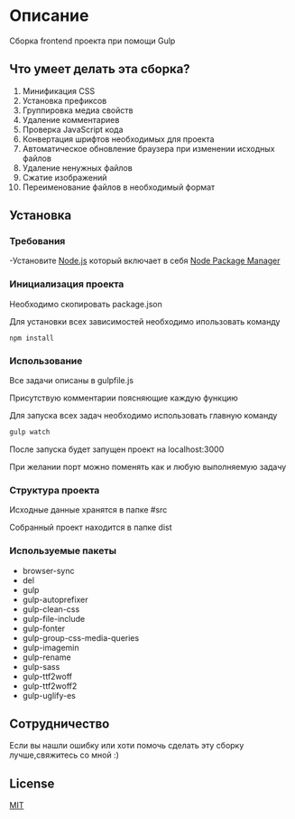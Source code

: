 # Описание

Сборка frontend проекта при помощи Gulp

## Что умеет делать эта сборка?

1. Минификация CSS 
2. Установка префиксов
3. Группировка медиа свойств
4. Удаление комментариев
5. Проверка JavaScript кода
6. Конвертация шрифтов необходимых для проекта
7. Автоматическое обновление браузера при изменении исходных файлов
8. Удаление ненужных файлов
9. Сжатие изображений
10. Переименование файлов в необходимый формат

## Установка

### Требования

-Установите [Node.js] который включает в себя [Node Package Manager][npm]

### Инициализация проекта 

Необходимо скопировать package.json

Для установки всех зависимостей необходимо ипользовать команду 

```
npm install
```


### Использование

Все задачи описаны в gulpfile.js

Присутствую комментарии поясняющие каждую функцию

Для запуска всех задач необходимо использовать главную команду 

```js
gulp watch
```
После запуска будет запущен проект на localhost:3000

При желании порт можно поменять как и любую выполняемую задачу 

### Структура проекта

Исходные данные хранятся в папке #src

Собранный проект находится в папке dist

### Используемые пакеты

- browser-sync 
- del
- gulp
- gulp-autoprefixer
- gulp-clean-css
- gulp-file-include
- gulp-fonter
- gulp-group-css-media-queries
- gulp-imagemin
- gulp-rename
- gulp-sass
- gulp-ttf2woff
- gulp-ttf2woff2
- gulp-uglify-es


## Сотрудничество

Если вы нашли ошибку или хоти помочь сделать эту сборку лучше,свяжитесь со мной :)

## License
[MIT](https://choosealicense.com/licenses/mit/)

[node.js]: https://nodejs.org/
[npm]: https://www.npmjs.com/get-npm
